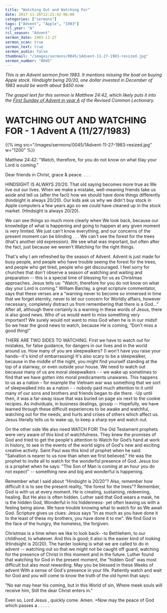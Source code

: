 ```yaml
---
title: "Watching Out and Watching For"
date: 2017-11-26T22:21:43-06:00
categories: ["sermons"]
tags: ["Advent", "Apple", "1983"]
rcl_year: "A"
rcl_season: "Advent"
sermon_date: 1983-11-27
sermon_scan: true
sermon_text: true
sermon_audio: false
thumbnail: "/images/sermons/0045/1Advent-11-27-1983-resized.jpg"
sermon_number: "0045"
---
```

_This is an Advent sermon from 1983.  It mentions missing the boat on buying Apple stock.  Hindsight being 20/20, one dollar invested in December of 1983 would be worth about $450 now._

<!--more-->

_The gospel text for this sermon is Matthew 24:42, which likely puts it into the [First Sunday of Advent in year A](https://lectionary.library.vanderbilt.edu/texts.php?id=1) of the Revised Common Lectionary._

# **WATCHING OUT AND WATCHING FOR - 1 Advent A (11/27/1983)**

{{% img src="/images/sermons/0045/1Advent-11-27-1983-resized.jpg" w="1200" %}}

Matthew 24:42: "Watch, therefore, for you do not know on what tilay your Lord is coming."

Dear friends in Christ, grace & peace. . . .

HINDSIGHT IS ALWAYS 20/20. That old saying becomes more true as We live out our lives. When we make a mistake, well-meaning friends take us aside and tell us (after the fact) how we should have done things differently (hindsight is always 20/20). Our kids ask us why we didn't buy stock in Apple computers a few years ago so we could have cleaned up in the stock market. (Hindsight is always 20/20).

We can see things so much more clearly when We look back, because our knowledge of what is happening and going to happen at any given moment is very limited. We just can't know everything, and our concerns of the present moment can be blinding . . . We can't see the forest for the trees (that's another old expression). We see what was important, but often after the fact, just because we weren't Watching for the right things.

That's why I am refreshed by the season of Advent. Advent is just made for busy people, and people who have trouble seeing the forest for the trees, and people who get tired, people who get discouraged. I feel sorry for churches that don't observe a season of watching and waiting and preparation -- this is a special time of blessing for us as Christmas approaches. Jesus tells us: "Watch, therefore for you do not know on what day your Lord is coming." William Barclay, a great scripture commentator, says that these verses are a “warning never to become so immersed in time that we forget eternity, never to let our concern for Worldly affairs, however necessary, completely distract us from remembering that there is a God...” After all, although there certainly is a warning in these words of Jesus, there is also good news. Who of us would want to miss something very important? We surely would not want to miss God when he is in our midst! So we hear the good news to watch, because He is coming, “Don’t miss a good thing!”

THERE ARE TWO SIDES TO WATCHING. First we have to watch out for mistakes, for false guidance, for dangers in our lives and in the world around us. How many of you are sleepwalkers? (I won't have you raise your hands--it's kind of embarrassing) It's also scary to be a sleepwalker, because in the middle of the night, you might find yourself standing at the top of a stairway, or even outside your house. We need to watch out because many of us are moral sleepwalkers - - we wake up sometimes to find that we have gotten into moral predicaments unawares. This happens to us as a nation - for example the Vietnam war was something that we sort of sleepwalked into as a nation - - nobody paid much attention to it until many of our sons and brothers and friends began to die there. -Up until then, it was a far-away issue that was buried on page six next to the cookie recipies. As individuals, in business dealings, gossip -- Hopefully, we have learned through these difficult experiences to be awake and watchful, watching out for the needs, and hurts and crises of others which affect us. Jesus literally tells us to wake up, to keep a sharp eye and watch out.

On the other side We also need WATCH FOR! The Old Testament prophets were very aware of this kind of watchfulness. They knew the promises of God and tried to get the people's attention to Watch for God’s hand at work in history, to see in the events of the world signs of God's new and exciting creative activity. Saint Paul was this kind of prophet when he said: "Salvation is nearer to us now than when we first believed." He was the prophet to invite all to watch for the wonderful presence of God. Jesus too is a prophet when he says: "The Son of Man is coming at an hour you do not expect" -- something new and big and wonderful is happening.

Remember what I said about “Hindsight is 20/20”? Also, remember how difficult it is to see the present reality, “the forest for the trees"? Remember, God is with us at every moment. He is creating, sustaining, redeeming, healing. But He also is often hidden. Luther said that God wears a mask, he is the hidden God, Wonderful in his hiddenness- yet often leaving us with a feeling being alone. We have trouble knowing what to watch for as We await God. Scripture gives us clues: Jesus says "In as much as you have done it to the least of these my brothers, you have done it to me". We find God in the face of the hungry, the homeless, the forgiven.

Christmas is a time when we like to look back- -to Bethlehem, to our childhood, to whatever. And this is good; it also is the easier kind of looking (Hindsight is 20/20). The harder looking is what we are called to do in advent -- watching out so that we might not be caught off guard, watching for the presence of Christ in this moment and in the future. Luther found that watching for God in the present moment, the "hidden God" was most difficult but also most rewarding. May you be blessed in these Weeks of advent With a sense of God's presence in your life. Patiently watch and wait for God and you will come to know the truth of the old hymn that says:

"No ear may hear his coming, but in this World of sin,
Where meek souls will receive him, Still the dear Christ enters in."

Even so, Lord Jesus , quickly come.
Amen. +Now may the peace of God which passes a . . . . .
